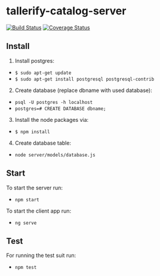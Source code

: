 # tallerify-catalog-server
[![Build Status](https://travis-ci.org/manuporto/tallerify-catalog.svg?branch=develop)](https://travis-ci.org/manuporto/tallerify-catalog)
[![Coverage Status](https://coveralls.io/repos/github/tallerify/tallerify-catalog/badge.svg?branch=develop)](https://coveralls.io/github/tallerify/tallerify-catalog?branch=develop)

## Install
1. Install postgres:
  * `$ sudo apt-get update`
  * `$ sudo apt-get install postgresql postgresql-contrib`
2. Create database (replace dbname with used database):
  * `psql -U postgres -h localhost`
  * `postgres=# CREATE DATABASE dbname;`
3. Install the node packages via:
  * `$ npm install`
4. Create database table:
  * `node server/models/database.js`
  
## Start
To start the server run:

* `npm start`

To start the client app run:

* `ng serve`

## Test
For running the test suit run:

* `npm test`
